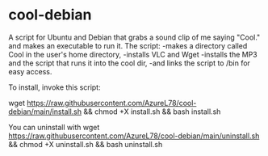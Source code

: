 # cool-debian
A script for Ubuntu and Debian that grabs a sound clip of me saying "Cool." and makes an executable to run it.
The script:
-makes a directory called Cool in the user's home directory,
-installs VLC and Wget
-installs the MP3 and the script that runs it into the cool dir,
-and links the script to /bin for easy access.

To install, invoke this script:

wget https://raw.githubusercontent.com/AzureL78/cool-debian/main/install.sh && chmod +X install.sh && bash install.sh

You can uninstall with wget https://raw.githubusercontent.com/AzureL78/cool-debian/main/uninstall.sh && chmod +X uninstall.sh && bash uninstall.sh
